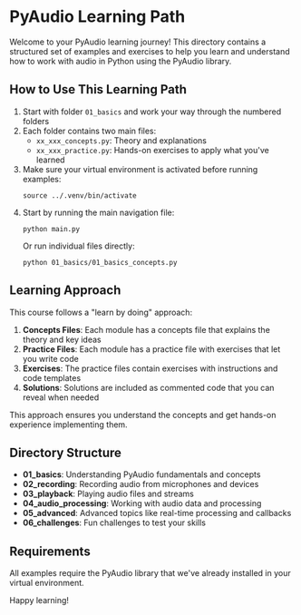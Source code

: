 # PyAudio Learning Path

Welcome to your PyAudio learning journey! This directory contains a structured set of examples and exercises to help you learn and understand how to work with audio in Python using the PyAudio library.

## How to Use This Learning Path

1. Start with folder `01_basics` and work your way through the numbered folders
2. Each folder contains two main files:
   - `xx_xxx_concepts.py`: Theory and explanations
   - `xx_xxx_practice.py`: Hands-on exercises to apply what you've learned
3. Make sure your virtual environment is activated before running examples:
   ```
   source ../.venv/bin/activate
   ```
4. Start by running the main navigation file:
   ```
   python main.py
   ```
   Or run individual files directly:
   ```
   python 01_basics/01_basics_concepts.py
   ```

## Learning Approach

This course follows a "learn by doing" approach:

1. **Concepts Files**: Each module has a concepts file that explains the theory and key ideas
2. **Practice Files**: Each module has a practice file with exercises that let you write code
3. **Exercises**: The practice files contain exercises with instructions and code templates
4. **Solutions**: Solutions are included as commented code that you can reveal when needed

This approach ensures you understand the concepts and get hands-on experience implementing them.

## Directory Structure

- **01_basics**: Understanding PyAudio fundamentals and concepts
- **02_recording**: Recording audio from microphones and devices
- **03_playback**: Playing audio files and streams
- **04_audio_processing**: Working with audio data and processing
- **05_advanced**: Advanced topics like real-time processing and callbacks
- **06_challenges**: Fun challenges to test your skills

## Requirements

All examples require the PyAudio library that we've already installed in your virtual environment.

Happy learning!
